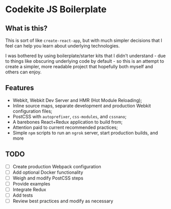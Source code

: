# Codekite JS Boilerplate
## What is this?
This is sort of like `create-react-app`, but with much simpler
decisions that I feel can help you learn about underlying technologies.

I was bothered by using boilerplate/starter kits that I didn't
understand - due to things like obscuring underlying code by default -
so this is an attempt to create a simpler, more readable project that
hopefully both myself and others can enjoy.

## Features

- Webkit, Webkit Dev Server and HMR (Hot Module Reloading);
- Inline source maps, separate development and production Webkit
configuration files;
- PostCSS with `autoprefixer`, `css-modules`, and `cssnano`;
- A barebones React+Redux application to build from;
- Attention paid to current recommended practices;
- Simple `npm` scripts to run an `ngrok` server, start production
    builds, and more

## TODO
- [ ] Create production Webpack configuration
- [ ] Add optional Docker functionality
- [ ] Weigh and modify PostCSS steps
- [ ] Provide examples
- [ ] Integrate Redux
- [ ] Add tests
- [ ] Review best practices and modify as necessary
